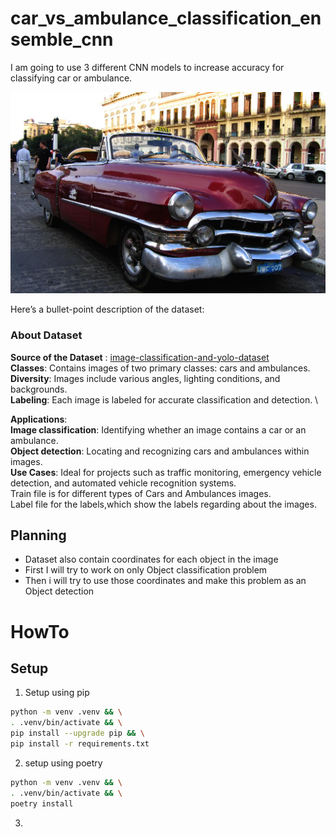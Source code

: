 # car_vs_ambulance_classification_ensemble_cnn
I am going to use 3 different CNN models to increase accuracy for classifying car or ambulance.

![](resources/0a1cfb999655af56.jpg)

Here’s a bullet-point description of the dataset:

### About Dataset
**Source of the Dataset** : [image-classification-and-yolo-dataset](https://www.kaggle.com/datasets/amansingh0000000/image-classification-and-yolo-dataset/data) \
**Classes**: Contains images of two primary classes: cars and ambulances. \
**Diversity**: Images include various angles, lighting conditions, and backgrounds.  \
**Labeling**: Each image is labeled for accurate classification and detection. \

**Applications**: \
**Image classification**: Identifying whether an image contains a car or an ambulance. \
**Object detection**: Locating and recognizing cars and ambulances within images. \
**Use Cases**: Ideal for projects such as traffic monitoring, emergency vehicle detection, and automated vehicle recognition systems. \
               Train file is for different types of Cars and Ambulances images. \
               Label file for the labels,which show the labels regarding about the images. 


## Planning
* Dataset also contain coordinates for each object in the image
* First I will try to work on only Object classification problem
* Then i will try to use those coordinates and make this problem as an Object detection

# HowTo
## Setup
1. Setup using pip
```bash
python -m venv .venv && \
. .venv/bin/activate && \
pip install --upgrade pip && \
pip install -r requirements.txt
```
2. setup using poetry
```bash
python -m venv .venv && \
. .venv/bin/activate && \
poetry install 
```
3. 